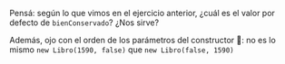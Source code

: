 Pensá: según lo que vimos en el ejercicio anterior, ¿cuál es el valor por defecto de `bienConservado`? ¿Nos sirve?

Además, ojo con el orden de los parámetros del constructor :eyes:: no es lo mismo `new Libro(1590, false)` que `new Libro(false, 1590)`

